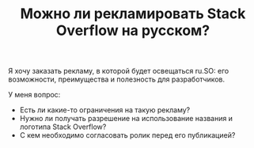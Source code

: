 ﻿---
title: "Можно ли рекламировать Stack Overflow на русском?"
se.owner.user_id: 264178
se.owner.display_name: "Dev18"
se.owner.link: "https://ru.meta.stackoverflow.com/users/264178/dev18"
se.link: "https://ru.meta.stackoverflow.com/questions/14548/%d0%9c%d0%be%d0%b6%d0%bd%d0%be-%d0%bb%d0%b8-%d1%80%d0%b5%d0%ba%d0%bb%d0%b0%d0%bc%d0%b8%d1%80%d0%be%d0%b2%d0%b0%d1%82%d1%8c-stack-overflow-%d0%bd%d0%b0-%d1%80%d1%83%d1%81%d1%81%d0%ba%d0%be%d0%bc"
se.question_id: 14548
se.post_type: question
---
<p>Я хочу заказать рекламу, в которой будет освещаться ru.SO: его возможности, преимущества и полезность для разработчиков.</p>
<p>У меня вопрос:</p>
<ul>
<li>Есть ли какие-то ограничения на такую рекламу?</li>
<li>Нужно ли получать разрешение на использование названия и логотипа Stack Overflow?</li>
<li>С кем необходимо согласовать ролик перед его публикацией?</li>
</ul>
